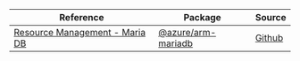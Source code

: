 | Reference | Package | Source |
|---|---|---|
|[Resource Management - Maria DB](arm-mariadb-readme.md)|[@azure/arm-mariadb](https://www.npmjs.com/package/@azure/arm-mariadb)|[Github](https://github.com/Azure/azure-sdk-for-js/blob/main/sdk/mariadb/arm-mariadb)|
